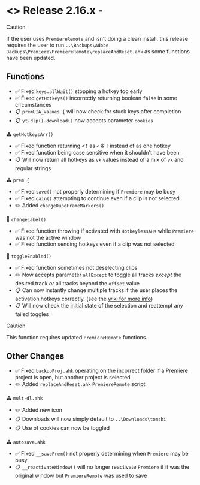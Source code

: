 # <> Release 2.16.x - 
> [!Caution]
> If the user uses `PremiereRemote` and isn't doing a clean install, this release requires the user to run `..\Backups\Adobe Backups\Premiere\PremiereRemote\replaceAndReset.ahk` as some functions have been updated.

## Functions
- ✅ Fixed `keys.allWait()` stopping a hotkey too early
- ✅ Fixed `getHotkeys()` incorrectly returning boolean `false` in some circumstances
- 📋 `premUIA_Values {` will now check for stuck keys after completion 
- 📋 `yt-dlp().download()` now accepts parameter `cookies`

⚠️ `getHotkeysArr()`
- ✅ Fixed function returning <kbd><!</kbd> as `<` & `!` instead of as one hotkey
- ✅ Fixed function being case sensitive when it shouldn't have been
- 📋 Will now return all hotkeys as `vk` values instead of a mix of `vk` and regular strings

⚠️ `prem {`
- ✅ Fixed `save()` not properly determining if `Premiere` may be busy
- ✅ Fixed `gain()` attempting to continue even if a clip is not selected
- ✏️ Added `changeDupeFrameMarkers()`

📍 `changeLabel()`
- ✅ Fixed function throwing if activated with `HotkeylessAHK` while `Premiere` was not the active window
- ✅ Fixed function sending hotkeys even if a clip was not selected

📍 `toggleEnabled()`
- ✅ Fixed function sometimes not deselecting clips
- ✏️ Now accepts parameter `allExcept` to toggle all tracks *except* the desired track *or* all tracks beyond the `offset` value
- 📋 Can now instantly change multiple tracks if the user places the activation hotkeys correctly. (see the [wiki for more info](<https://github.com/Tomshiii/ahk/wiki/Adobe-Functions#premtoggleenabled>))
- 📋 Will now check the initial state of the selection and reattempt any failed toggles
> [!Caution]
> This function requires updated `PremiereRemote` functions.

## Other Changes
- ✅ Fixed `backupProj.ahk` operating on the incorrect folder if a Premiere project is open, but another project is selected
- ✏️ Added `replaceAndReset.ahk` `PremiereRemote` script

⚠️ `mult-dl.ahk`
- ✏️ Added new icon
- 📋 Downloads will now simply default to `..\Downloads\tomshi`
- 📋 Use of cookies can now be toggled

⚠️ `autosave.ahk`
- ✅ Fixed `__savePrem()` not properly determining when `Premiere` may be busy
- 📋 `__reactivateWindow()` will no longer reactivate `Premiere` if it was the original window but `PremiereRemote` was used to save